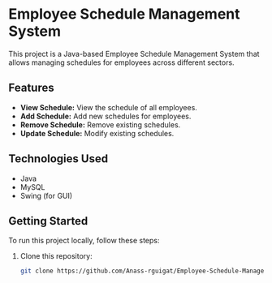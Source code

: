 # Employee Schedule Management System

This project is a Java-based Employee Schedule Management System that allows managing schedules for employees across different sectors.

## Features

- **View Schedule:** View the schedule of all employees.
- **Add Schedule:** Add new schedules for employees.
- **Remove Schedule:** Remove existing schedules.
- **Update Schedule:** Modify existing schedules.

## Technologies Used

- Java
- MySQL
- Swing (for GUI)

## Getting Started

To run this project locally, follow these steps:

1. Clone this repository:
   ```bash
   git clone https://github.com/Anass-rguigat/Employee-Schedule-Management-System.git
